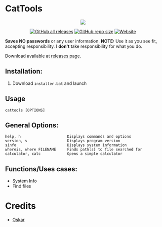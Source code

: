 
# CatTools
<p align="center">
  <a href="https://sneaky.pink">
    <img src="https://sneaky.pink/cattoolsbanner.png"></a>
</p>
<p align="center">
<a href="https://github.com/MageSneaky/CatTools/releases"><img alt="GitHub all releases" src="https://img.shields.io/github/downloads/MageSneaky/CatTools/total?color=pink&label=Downloads&logo=github&style=flat-square"></a>
<a href="https://github.com/MageSneaky/CatTools"><img alt="GitHub repo size" src="https://img.shields.io/github/repo-size/MageSneaky/CatTools?color=pink&label=Repo%20Size&logo=github&style=flat-square"></a>
<a href="https://sneaky.pink"><img alt="Website" src="https://img.shields.io/website?down_color=pink&down_message=sneaky.pink&label=Website&up_color=pink&up_message=sneaky.pink&url=https%3A%2F%2Fsneaky.pink"></a>
</p>

**Saves NO passwords** or any user information.
**NOTE:** Use it as you see fit, accepting responsibility. I  **don't** take responsibility for what you do.

Download available at [releases page](https://github.com/MageSneaky/CatTools/releases).

## Installation:
1. Download `installer.bat` and launch

## Usage
    cattools [OPTIONS]
## General Options:
    help, h                     Displays commands and options
    version, v                  Displays program version
    sinfo                       Displays system information
    whereis, where FILENAME     Finds path(s) to file searched for
    calculator, calc            Opens a simple calculator

## Functions/Uses cases:
- System Info
- Find files

# Credits
- <a href="https://github.com/OskarLindgren">Oskar</a>
